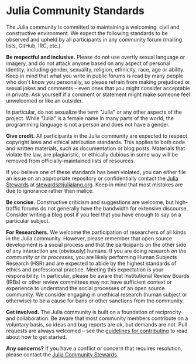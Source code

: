 Julia Community Standards
=========================

The Julia community is committed to maintaining a welcoming, civil and constructive environment. We expect the following standards to be observed and upheld by all participants in any community forum (mailing lists, GitHub, IRC, etc.).

**Be respectful and inclusive.**
Please do not use overtly sexual language or imagery, and do not attack anyone based on any aspect of personal identity, including gender, sexuality, religion, ethnicity, race, age or ability. Keep in mind that what you write in public forums is read by many people who don't know you personally, so please refrain from making prejudiced or sexual jokes and comments – even ones that you might consider acceptable in private. Ask yourself if a comment or statement might make someone feel unwelcomed or like an outsider.

In particular, do not sexualize the term "Julia" or any other aspects of the project. While "Julia" is a female name in many parts of the world, the programming language is not a person and does not have a gender.

**Give credit.**
All participants in the Julia community are expected to respect copyright laws and ethical attribution standards. This applies to both code and written materials, such as documentation or blog posts. Materials that violate the law, are plagiaristic, or ethically dubious in some way will be removed from officially-maintained lists of resources.

If you believe one of these standards has been violated, you can either file an issue on an appropriate repository or confidentially contact the [Julia Stewards](https://julialang.org/community/stewards/) at [stewards@julialang.org](mailto:stewards@julialang.org). Keep in mind that most mistakes are due to ignorance rather than malice.

**Be concise.**
Constructive criticism and suggestions are welcome, but high-traffic forums do not generally have the bandwidth for extensive discourse. Consider writing a blog post if you feel that you have enough to say on a particular subject.

**For Researchers.**
We welcome the participation of researchers of all kinds in the Julia community. However, please remember that open source development is a social process and that the participants on the other side of any interaction are (obviously) humans. If you are doing research *on the community or its processes*, you are likely performing Human Subjects Research (HSR) and are expected to abide by the highest standards of ethics and professional practice. Meeting this expectation is your responsibility. In particular, please be aware that Institutional Review Boards (IRBs) or other review committees may not have sufficient context or experience to understand the social processes of an open source community. We consider engaging in unethical research (human subject or otherwise) to be a cause for bans or other sanctions from the community.

**Get involved.**
The Julia community is built on a foundation of reciprocity and collaboration. Be aware that most community members contribute on a voluntary basis, so ideas and bug reports are ok, but demands are not. Pull requests are always welcomed – see the [guidelines for contributing](https://github.com/JuliaLang/julia/blob/master/CONTRIBUTING.md) to read about how to get started.

**Any concerns?**
If you have a conflict or concern that requires resolution, please contact the [Julia Community Stewards](https://julialang.org/community/stewards/).
